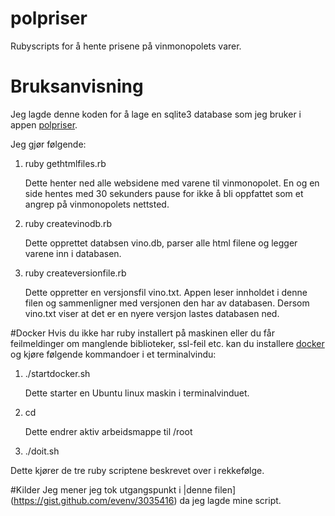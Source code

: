 # polpriser
Rubyscripts for å hente prisene på vinmonopolets varer.

# Bruksanvisning
Jeg lagde denne koden for å lage en sqlite3 database som jeg bruker i appen
[polpriser](https://itunes.apple.com/us/app/polpriser-gratis/id877297213?mt=8).

Jeg gjør følgende:

1. ruby gethtmlfiles.rb

   Dette henter ned alle websidene med varene til vinmonopolet. En og en side hentes med
   30 sekunders pause for ikke å bli oppfattet som et angrep på vinmonopolets nettsted.

2. ruby createvinodb.rb
 
   Dette opprettet databsen vino.db, parser alle html filene og legger varene inn i databasen.

3. ruby createversionfile.rb
 
   Dette oppretter en versjonsfil vino.txt. Appen leser innholdet i denne filen og sammenligner
   med versjonen den har av databasen. Dersom vino.txt viser at det er en nyere versjon lastes 
   databasen ned.

#Docker
Hvis du ikke har ruby installert på maskinen eller du får feilmeldinger om manglende biblioteker,
 ssl-feil etc. kan du installere [docker](hub.docker.com) og kjøre følgende kommandoer i et
 terminalvindu:
 
1. ./startdocker.sh
 
   Dette starter en Ubuntu linux maskin i terminalvinduet.
 
2. cd 
 
   Dette endrer aktiv arbeidsmappe til /root
 
 3. ./doit.sh
 
   Dette kjører de tre ruby scriptene beskrevet over i rekkefølge.

#Kilder
Jeg mener jeg tok utgangspunkt i |denne filen](https://gist.github.com/evenv/3035416) da jeg lagde mine script.

